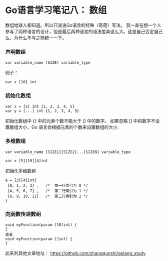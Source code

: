 Go语言学习笔记八： 数组
==============
数组地球人都知道。所以只说说Go语言的特殊（奇葩）写法。
我一直在想一个人参与了两种语言的设计，但是最后两种语言的语法差异这么大。这是自己否定自己么，为什么不与之前统一一下。

### 声明数组
```
var variable_name [SIZE] variable_type
```
例子：
```
var x [10] int
```
### 初始化数组
```
var x = [5] int {1, 2, 3, 4, 5}
var y = [...] int {1, 2, 3, 4, 5}
```
初始化数组中 {} 中的元素个数不能大于 [] 中的数字。
如果忽略 [] 中的数字不设置数组大小，Go 语言会根据元素的个数来设置数组的大小.

### 多维数组
```
var variable_name [SIZE1][SIZE2]...[SIZEN] variable_type

var x [5][10][4]int
```
初始化多维数组
```
a = [3][4]int{  
 {0, 1, 2, 3} ,   /*  第一行索引为 0 */
 {4, 5, 6, 7} ,   /*  第二行索引为 1 */
 {8, 9, 10, 11}   /*  第三行索引为 2 */
}
```

### 向函数传递数组
```
void myFunction(param [10]int) {
}
或者
void myFunction(param []int) {
}
```

此系列其他文章地址：
https://github.com/zhangqunshi/golang_study
